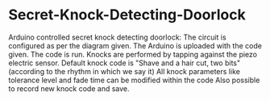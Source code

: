 # Secret-Knock-Detecting-Doorlock
Arduino controlled secret knock detecting doorlock:
The circuit is configured as per the diagram given.
The Arduino is uploaded with the code given.
The code is run.
Knocks are performed by tapping against the piezo electric sensor.
Default knock code is "Shave and a hair cut, two bits" (according to the rhythm in which we say it)
All knock parameters like tolerance level and fade time can be modified within the code
Also possible to record new knock code and save.
